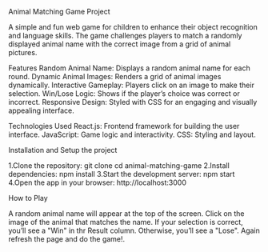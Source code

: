 Animal Matching Game Project

A simple and fun web game for children to enhance their object recognition and language skills. The game challenges players to match a randomly displayed animal name with the correct image from a grid of animal pictures.

Features Random Animal Name: Displays a random animal name for each round. Dynamic Animal Images: Renders a grid of animal images dynamically. Interactive Gameplay: Players click on an image to make their selection. Win/Lose Logic: Shows if the player’s choice was correct or incorrect. Responsive Design: Styled with CSS for an engaging and visually appealing interface.

Technologies Used React.js: Frontend framework for building the user interface. JavaScript: Game logic and interactivity. CSS: Styling and layout.

Installation and Setup the project

1.Clone the repository: git clone cd animal-matching-game 2.Install dependencies: npm install 3.Start the development server: npm start 4.Open the app in your browser: http://localhost:3000

How to Play

A random animal name will appear at the top of the screen. Click on the image of the animal that matches the name. If your selection is correct, you’ll see a "Win" in thr Result column. Otherwise, you’ll see a "Lose". Again refresh the page and do the game!.



